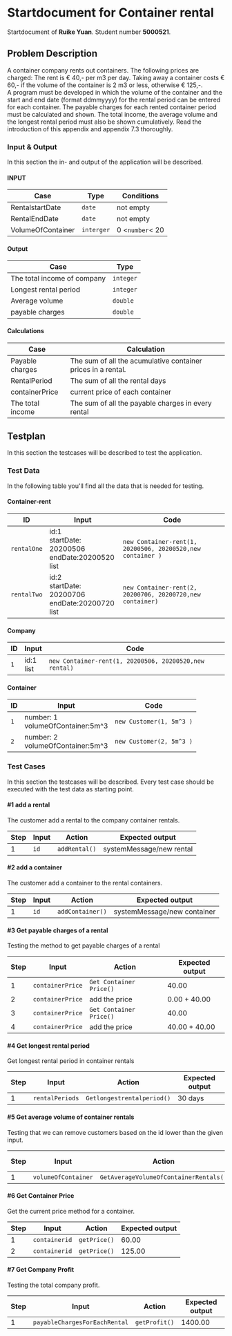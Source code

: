 # Startdocument for Container rental
Startdocument of **Ruike Yuan**. Student number **5000521**.

## Problem Description
A container company rents out containers. The following prices are charged: 
The rent is € 40,- per m3 per day. Taking away a container costs € 60,- if the  volume of the container is 2 m3 or less, otherwise € 125,-.  
 A program must be developed in which the volume of the container and the 
start and end date (format ddmmyyyy) for the rental period can be entered for 
each container. The payable charges for each rented container period must be 
calculated and shown. The total income, the average volume and the longest 
rental period must also be shown cumulatively.    Read the introduction of this appendix and appendix 7.3 thoroughly.  

### Input & Output

In this section the in- and output of the application will be described.

#### INPUT
      
|Case|Type|Conditions|
|----|----|----------|
|RentalstartDate|`date`|not empty|
|RentalEndDate|`date`|not empty|
|VolumeOfContainer|`interger`|0 <`number`< 20|


#### Output

|Case|Type|
|----|----|
|The total income of company|`integer`|
|Longest rental period|`integer`|
|Average volume|`double`|
|payable charges|`double`|



#### Calculations

| Case              | Calculation                        |
| ----------------- | ---------------------------------- |
| Payable charges | The sum of all the acumulative container prices in a rental. |
| RentalPeriod | The sum of all the rental days |
| containerPrice | current price of each container |
| The total income| The sum of all the payable charges in every rental |

## Testplan

In this section the testcases will be described to test the application.

### Test Data

In the following table you'll find all the data that is needed for testing.

#### Container-rent                

| ID            | Input                             | Code                              |
| ------------- | --------------------------------- | --------------------------------- |
| `rentalOne` | id:1 <br/>startDate: 20200506<br/>endDate:20200520<br/><container>list | `new Container-rent(1, 20200506, 20200520,new container )` |
| `rentalTwo` | id:2 <br/>startDate: 20200706<br/>endDate:20200720<br/><container>list | `new Container-rent(2, 20200706, 20200720,new container)` |

 
 #### Company                

| ID            | Input                             | Code                              |
| ------------- | --------------------------------- | --------------------------------- |
| `1` | id:1 <br/><rental>list | `new Container-rent(1, 20200506, 20200520,new rental)` |

 
#### Container

| ID        | Input                                                        | Code                                               |
| --------- | ------------------------------------------------------------ | -------------------------------------------------- |
| `1` | number: 1<br />volumeOfContainer:5m^3  | `new Customer(1, 5m^3 )` |
| `2` | number: 2<br />volumeOfContainer:5m^3  | `new Customer(2, 5m^3 )` |

 
 ### Test Cases

In this section the testcases will be described. Every test case should be executed with the test data as starting point.

  
 #### #1 add a rental

The customer add a rental to the company container rentals.

|Step|Input|Action|Expected output|
|----|-----|------|---------------|
|1| `id` | `addRental()` |systemMessage/new rental|
 
#### #2 add a container

The customer add a container to the rental containers.

|Step|Input|Action|Expected output|
|----|-----|------|---------------|
|1| `id` | `addContainer()` |systemMessage/new container|

#### #3 Get payable charges of a rental

Testing the method to get payable charges of a rental

|Step|Input|Action|Expected output|
|----|-----|------|---------------|
|1|`containerPrice`|`Get Container Price()`|40.00|
|2|`containerPrice`| add the price |0.00 + 40.00|
|3|`containerPrice`|`Get Container Price()`|40.00|
|4|`containerPrice`| add the price |40.00 + 40.00|
 
#### #4 Get longest rental period

Get longest rental period in container rentals

|Step|Input|Action|Expected output|
|----|-----|------|---------------|
|1|`rentalPeriods`|`Getlongestrentalperiod()`|30 days|

 
#### #5 Get average volume of container rentals
 
Testing that we can remove customers based on the id lower than the given input.
 

|Step|Input|Action|Expected output|
|----|-----|------|---------------|
|1|`volumeOfContainer`|`GetAverageVolumeOfContainerRentals()`|5m^3|

 
#### #6 Get Container Price

Get the current price method for a container. 

| Step | Input        | Action       | Expected output |
| ---- | ------------ | ------------ | --------------- |
| 1    | `containerid`| `getPrice()` | 60.00           |
| 2    | `containerid`| `getPrice()` | 125.00          |

#### #7 Get Company Profit

Testing the total company profit.

| Step | Input        | Action                 | Expected output |
| ---- | ------------ | ---------------------- | --------------- |
| 1    | `payableChargesForEachRental` | `getProfit()` | 1400.00 |

